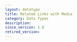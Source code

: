```yaml
---
layout: datatype
title: Related Links with Media
category: Data Types
description: 
since_version: 1.0
retired_version: 
---
```

